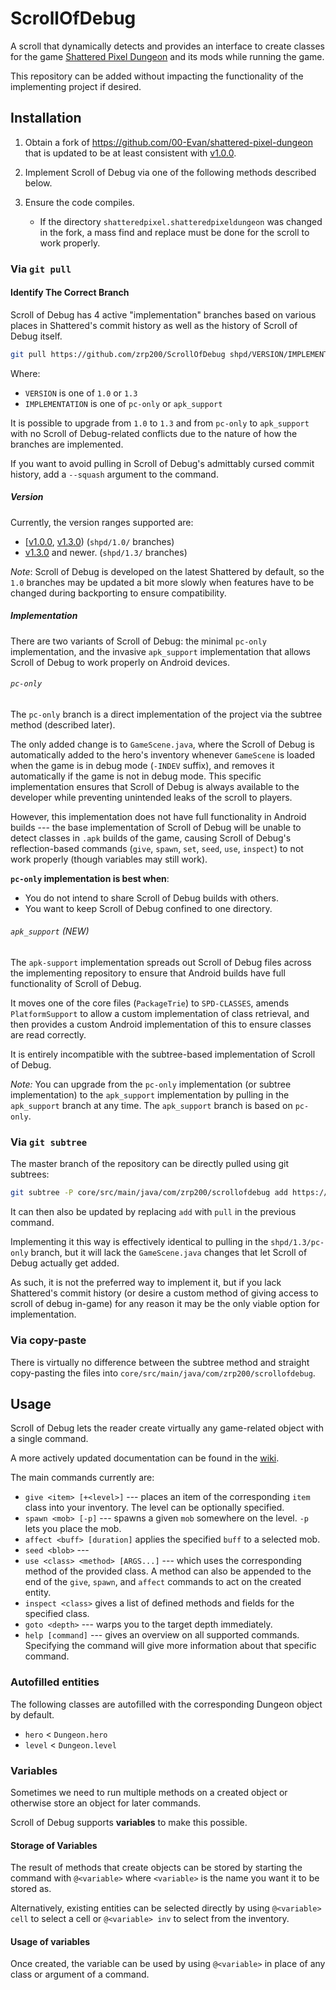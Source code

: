 # ScrollOfDebug
A scroll that dynamically detects and provides an interface to create classes for the game [Shattered Pixel Dungeon](https://github.com/00-Evan/shattered-pixel-dungeon) and its mods while running the game.

This repository can be added without impacting the functionality of the implementing project if desired.

## Installation

1. Obtain a fork of <https://github.com/00-Evan/shattered-pixel-dungeon> that is updated to be at least consistent with [v1.0.0](https://github.com/00-Evan/shattered-pixel-dungeon/releases/tag/v1.0.0).

2. Implement Scroll of Debug via one of the following methods described below.
3. Ensure the code compiles.
   * If the directory `shatteredpixel.shatteredpixeldungeon` was changed in the fork, a mass find and replace must be done for the scroll to work properly.

### Via `git pull`

#### Identify The Correct Branch

Scroll of Debug has 4 active "implementation" branches based on various places in Shattered's commit history as well as the history of Scroll of Debug itself.

```bash
git pull https://github.com/zrp200/ScrollOfDebug shpd/VERSION/IMPLEMENTATION
```
Where:
* `VERSION` is one of `1.0` or `1.3`
* `IMPLEMENTATION` is one of `pc-only` or `apk_support`

It is possible to upgrade from `1.0` to `1.3` and from `pc-only` to `apk_support` with no Scroll of Debug-related conflicts due to the nature of how the branches are implemented.

If you want to avoid pulling in Scroll of Debug's admittably cursed commit history, add a `--squash` argument to the command.

##### Version
Currently, the version ranges supported are:
* [[v1.0.0](https://github.com/00-Evan/shattered-pixel-dungeon/releases/tag/v1.0.0),
  [v1.3.0](https://github.com/00-Evan/shattered-pixel-dungeon/releases/tag/v1.3.0))
  (`shpd/1.0/` branches)
* [v1.3.0](https://github.com/00-Evan/shattered-pixel-dungeon/releases/tag/v1.3.0) and newer. (`shpd/1.3/` branches)

*Note*: Scroll of Debug is developed on the latest Shattered by default, so the `1.0` branches may be updated a bit more slowly when features have to be changed during backporting to ensure compatibility.

##### Implementation
There are two variants of Scroll of Debug: the minimal `pc-only` implementation, and the invasive `apk_support` implementation that allows Scroll of Debug to work properly on Android devices.

###### `pc-only`
The `pc-only` branch is a direct implementation of the project via the subtree method (described later).

The only added change is to `GameScene.java`, where the Scroll of Debug is automatically added to the hero's inventory whenever `GameScene` is loaded when the game is in debug mode (`-INDEV` suffix), and removes it automatically if the game is not in debug mode. This specific implementation ensures that Scroll of Debug is always available to the developer while preventing unintended leaks of the scroll to players.

However, this implementation does not have full functionality in Android builds --- the base implementation of Scroll of Debug will be unable to detect classes in `.apk` builds of the game, causing Scroll of Debug's reflection-based commands (`give`, `spawn`, `set`, `seed`, `use`, `inspect`) to not work properly (though variables may still work).

**`pc-only` implementation is best when**:
* You do not intend to share Scroll of Debug builds with others.
* You want to keep Scroll of Debug confined to one directory.

###### `apk_support` (NEW)

The `apk-support` implementation spreads out Scroll of Debug files across the implementing repository to ensure that Android builds have full functionality of Scroll of Debug.

It moves one of the core files (`PackageTrie`) to `SPD-CLASSES`, amends `PlatformSupport` to allow a custom implementation of class retrieval, and then provides a custom Android implementation of this to ensure classes are read correctly.

It is entirely incompatible with the subtree-based implementation of Scroll of Debug.

*Note:* You can upgrade from the `pc-only` implementation (or subtree implementation) to the `apk_support` implementation by pulling in the `apk_support` branch at any time. The `apk_support` branch is based on `pc-only`.

### Via `git subtree`

The master branch of the repository can be directly pulled using git subtrees:
```bash
git subtree -P core/src/main/java/com/zrp200/scrollofdebug add https://github.com/zrp200/ScrollOfDebug master
```
It can then also be updated by replacing `add` with `pull` in the previous command.

Implementing it this way is effectively identical to pulling in the `shpd/1.3/pc-only` branch, but it will lack the `GameScene.java` changes that let Scroll of Debug actually get added.

As such, it is not the preferred way to implement it, but if you lack Shattered's commit history (or desire a custom method of giving access to scroll of debug in-game) for any reason it may be the only viable option for implementation.

### Via copy-paste

There is virtually no difference between the subtree method and straight copy-pasting the files into `core/src/main/java/com/zrp200/scrollofdebug`.

## Usage

Scroll of Debug lets the reader create virtually any game-related object with a single command.

A more actively updated documentation can be found in the [wiki](https://github.com/Zrp200/ScrollOfDebug/wiki).

The main commands currently are:
* `give <item> [+<level>]` --- places an item of the corresponding `item` class into your inventory. The level can be optionally specified.
* `spawn <mob> [-p]` --- spawns a given `mob` somewhere on the level. `-p` lets you place the mob.
* `affect <buff> [duration]` applies the specified `buff` to a selected mob.
* `seed <blob>` ---
* `use <class> <method> [ARGS...]` --- which uses the corresponding method of the provided class. A method can also be appended to the end of the `give`, `spawn`, and `affect` commands to act on the created entity.
* `inspect <class>` gives a list of defined methods and fields for the specified class.
* `goto <depth>` --- warps you to the target depth immediately.
* `help [command]` --- gives an overview on all supported commands. Specifying the command will give more information about that specific command.

### Autofilled entities
The following classes are autofilled with the corresponding Dungeon object by default.
* `hero` < `Dungeon.hero`
* `level` < `Dungeon.level`

### Variables
Sometimes we need to run multiple methods on a created object or otherwise store an object for later commands.

Scroll of Debug supports **variables** to make this possible.

#### Storage of Variables

The result of methods that create objects can be stored by starting the command with `@<variable>` where `<variable>` is the name you want it to be stored as.

Alternatively, existing entities can be selected directly by using `@<variable> cell` to select a cell or `@<variable> inv` to select from the inventory.

#### Usage of variables
Once created, the variable can be used by using `@<variable>` in place of any class or argument of a command.